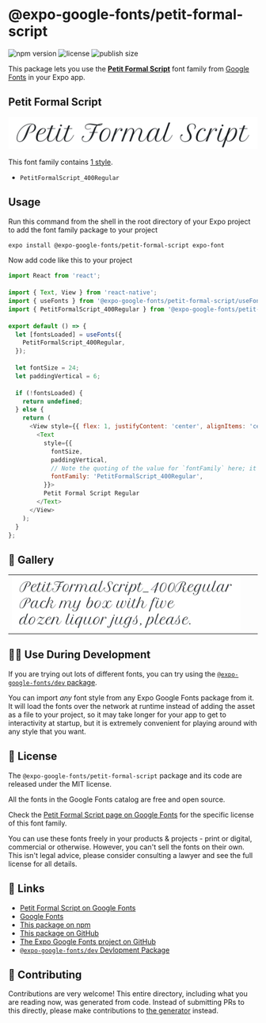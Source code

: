 # @expo-google-fonts/petit-formal-script

![npm version](https://flat.badgen.net/npm/v/@expo-google-fonts/petit-formal-script)
![license](https://flat.badgen.net/github/license/expo/google-fonts)
![publish size](https://flat.badgen.net/packagephobia/install/@expo-google-fonts/petit-formal-script)

This package lets you use the [**Petit Formal Script**](https://fonts.google.com/specimen/Petit+Formal+Script) font family from [Google Fonts](https://fonts.google.com/) in your Expo app.

## Petit Formal Script

![Petit Formal Script](./font-family.png)

This font family contains [1 style](#-gallery).

- `PetitFormalScript_400Regular`

## Usage

Run this command from the shell in the root directory of your Expo project to add the font family package to your project
```sh
expo install @expo-google-fonts/petit-formal-script expo-font
```

Now add code like this to your project
```js
import React from 'react';

import { Text, View } from 'react-native';
import { useFonts } from '@expo-google-fonts/petit-formal-script/useFonts';
import { PetitFormalScript_400Regular } from '@expo-google-fonts/petit-formal-script/400Regular';

export default () => {
  let [fontsLoaded] = useFonts({
    PetitFormalScript_400Regular,
  });

  let fontSize = 24;
  let paddingVertical = 6;

  if (!fontsLoaded) {
    return undefined;
  } else {
    return (
      <View style={{ flex: 1, justifyContent: 'center', alignItems: 'center' }}>
        <Text
          style={{
            fontSize,
            paddingVertical,
            // Note the quoting of the value for `fontFamily` here; it expects a string!
            fontFamily: 'PetitFormalScript_400Regular',
          }}>
          Petit Formal Script Regular
        </Text>
      </View>
    );
  }
};

```

## 🔡 Gallery


||||
|-|-|-|
|![PetitFormalScript_400Regular](.//400Regular/PetitFormalScript_400Regular.ttf.png)||||


## 👩‍💻 Use During Development

If you are trying out lots of different fonts, you can try using the [`@expo-google-fonts/dev` package](https://github.com/expo/google-fonts/tree/master/font-packages/dev#readme).

You can import *any* font style from any Expo Google Fonts package from it. It will load the fonts
over the network at runtime instead of adding the asset as a file to your project, so it may take longer
for your app to get to interactivity at startup, but it is extremely convenient
for playing around with any style that you want.

## 📖 License

The `@expo-google-fonts/petit-formal-script` package and its code are released under the MIT license.

All the fonts in the Google Fonts catalog are free and open source.

Check the [Petit Formal Script page on Google Fonts](https://fonts.google.com/specimen/Petit+Formal+Script) for the specific license of this font family.

You can use these fonts freely in your products & projects - print or digital, commercial or otherwise. However, you can't sell the fonts on their own. This isn't legal advice, please consider consulting a lawyer and see the full license for all details.

## 🔗 Links

- [Petit Formal Script on Google Fonts](https://fonts.google.com/specimen/Petit+Formal+Script)
- [Google Fonts](https://fonts.google.com/)
- [This package on npm](https://www.npmjs.com/package/@expo-google-fonts/petit-formal-script)
- [This package on GitHub](https://github.com/expo/google-fonts/tree/master/font-packages/petit-formal-script)
- [The Expo Google Fonts project on GitHub](https://github.com/expo/google-fonts)
- [`@expo-google-fonts/dev` Devlopment Package](https://github.com/expo/google-fonts/tree/master/font-packages/dev)

## 🤝 Contributing

Contributions are very welcome! This entire directory, including what you are reading now, was generated from code. Instead of submitting PRs to this directly, please make contributions to [the generator](https://github.com/expo/google-fonts/tree/master/packages/generator) instead.
